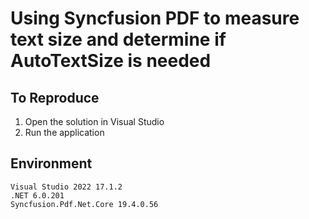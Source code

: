 # Using Syncfusion PDF to measure text size and determine if AutoTextSize is needed



## To Reproduce

1. Open the solution in Visual Studio
1. Run the application


## Environment

```
Visual Studio 2022 17.1.2
.NET 6.0.201
Syncfusion.Pdf.Net.Core 19.4.0.56
```